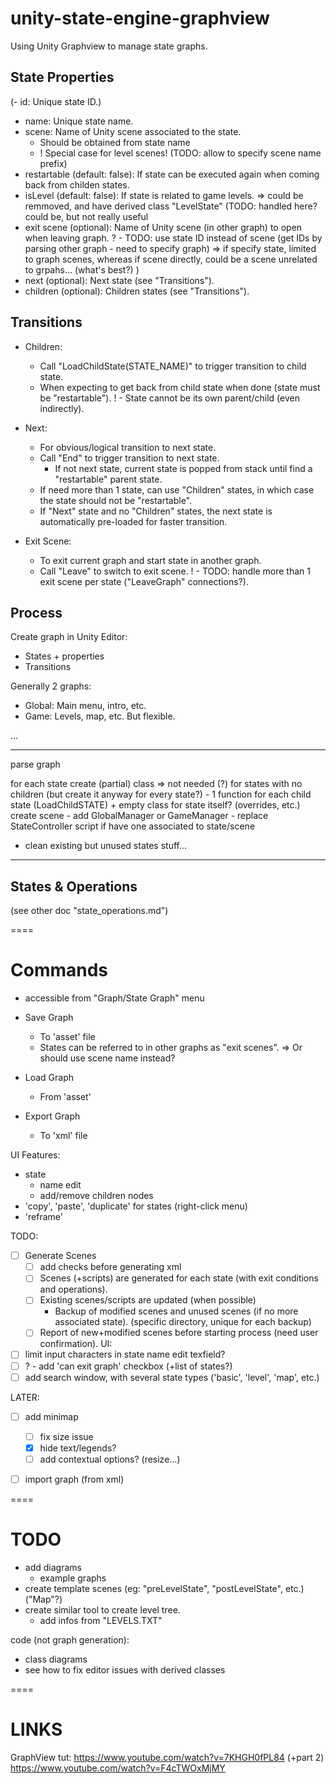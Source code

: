 # unity-state-engine-graphview
Using Unity Graphview to manage state graphs.


## State Properties

(- id: Unique state ID.)
- name: Unique state name.
- scene: Name of Unity scene associated to the state.
    - Should be obtained from state name
	- ! Special case for level scenes! (TODO: allow to specify scene name prefix)
- restartable (default: false): If state can be executed again when coming back from childen states.
- isLevel (default: false): If state is related to game levels.
	=> could be remmoved, and have derived class "LevelState"
(TODO: handled here?
	could be, but not really useful
- exit scene (optional): Name of Unity scene (in other graph) to open when leaving graph.
	? - TODO: use state ID instead of scene (get IDs by parsing other graph - need to specify graph)
	=> if specify state, limited to graph scenes, whereas if scene directly, could be a scene unrelated to grpahs... (what's best?)
)
- next (optional): Next state (see "Transitions").
- children (optional): Children states (see "Transitions").


## Transitions

- Children:
	- Call "LoadChildState(STATE_NAME)" to trigger transition to child state.
	- When expecting to get back from child state when done (state must be "restartable").
	! - State cannot be its own parent/child (even indirectly).

- Next:
	- For obvious/logical transition to next state.
	- Call "End" to trigger transition to next state.
		- If not next state, current state is popped from stack until find a "restartable" parent state.
	- If need more than 1 state, can use "Children" states, in which case the state should not be "restartable".
	- If "Next" state and no "Children" states, the next state is automatically pre-loaded for faster transition.

- Exit Scene:
	- To exit current graph and start state in another graph.
	- Call "Leave" to switch to exit scene.
		! - TODO: handle more than 1 exit scene per state ("LeaveGraph" connections?).


## Process

Create graph in Unity Editor:
- States + properties
- Transitions

Generally 2 graphs:
- Global: Main menu, intro, etc.
- Game: Levels, map, etc.
But flexible.

...

----
parse graph

for each state
	create (partial) class
	=> not needed (?) for states with no children
	(but create it anyway for every state?)
		- 1 function for each child state (LoadChildSTATE)
		+ empty class for state itself? (overrides, etc.)
	create scene
		- add GlobalManager or GameManager
		- replace StateController script if have one associated to state/scene

+ clean existing but unused states stuff...
----

## States & Operations

(see other doc "state_operations.md")


====

# Commands

- accessible from "Graph/State Graph" menu

- Save Graph
	- To 'asset' file
	- States can be referred to in other graphs as "exit scenes".
		=> Or should use scene name instead?
- Load Graph
	- From 'asset'
- Export Graph
	- To 'xml' file


UI Features:
- state
	- name edit
	- add/remove children nodes
- 'copy', 'paste', 'duplicate' for states (right-click menu)
- 'reframe'


TODO:
- [ ] Generate Scenes
	- [ ] add checks before generating xml
	- [ ] Scenes (+scripts) are generated for each state (with exit conditions and operations).
	- [ ] Existing scenes/scripts are updated (when possible)
		- Backup of modified scenes and unused scenes (if no more associated state).
			(specific directory, unique for each backup)
    - [ ] Report of new+modified scenes before starting process (need user confirmation).
UI:
- [ ] limit input characters in state name edit texfield?
- [ ] ? - add 'can exit graph' checkbox (+list of states?)
- [ ] add search window, with several state types ('basic', 'level', 'map', etc.)

LATER:
- [ ] add minimap
	- [ ] fix size issue
	- [x] hide text/legends?
	- [ ] add contextual options? (resize...)
- [ ] import graph (from xml)


====

# TODO

- add diagrams
	- example graphs
- create template scenes (eg: "preLevelState", "postLevelState", etc.) ("Map"?)
- create similar tool to create level tree.
	+ add infos from "LEVELS.TXT"


code (not graph generation):
- class diagrams
- see how to fix editor issues with derived classes

====

# LINKS

GraphView tut:
https://www.youtube.com/watch?v=7KHGH0fPL84
(+part 2)
https://www.youtube.com/watch?v=F4cTWOxMjMY
